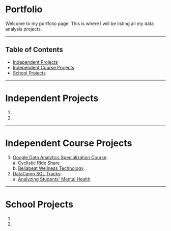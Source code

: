 # Portfolio

Welcome to my portfolio page. This is where I will be listing all my data analysis projects.

***

## Table of Contents
- [Independent Projects](#independent-projects)
- [Independent Course Projects](#independent-course-projects)
- [School Projects](#school-projects)

***

# Independent Projects

1. 
2. 

***


# Independent Course Projects

1. [Google Data Analytics Specialization Course](https://github.com/kivatmojo/google_data_analytics#google-data-analytics-specialization):  
   a. [Cyclistic Ride Share]()  
   b. [Bellabeat Wellness Technology]()
2. [DataCamp SQL Tracks](https://github.com/kivatmojo/datacamp_sql/tree/main#datacamp-sql-tracks):  
   a. [Analyzing Students' Mental Health](https://github.com/kivatmojo/datacamp_sql/blob/main/student_mental_health/README.md#analyzing-students-mental-health)

***

# School Projects

1. 
2. 

